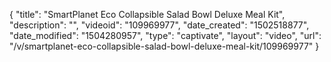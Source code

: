 {
    "title": "SmartPlanet Eco Collapsible Salad Bowl Deluxe Meal Kit",
    "description": "",
    "videoid": "109969977",
    "date_created": "1502518877",
    "date_modified": "1504280957",
    "type": "captivate",
    "layout": "video",
    "url": "\/v\/smartplanet-eco-collapsible-salad-bowl-deluxe-meal-kit\/109969977"
}
